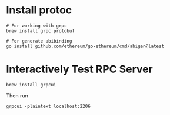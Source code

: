 # Install protoc

```
# For working with grpc
brew install grpc protobuf

# For generate abibinding
go install github.com/ethereum/go-ethereum/cmd/abigen@latest
```

# Interactively Test RPC Server

```
brew install grpcui
```

Then run 

```
grpcui -plaintext localhost:2206
```
